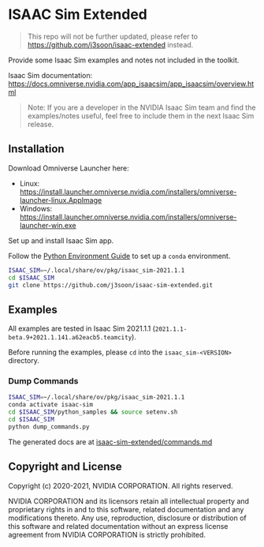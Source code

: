 # ISAAC Sim Extended

> This repo will not be further updated, please refer to <https://github.com/j3soon/isaac-extended> instead.

Provide some Isaac Sim examples and notes not included in the toolkit.

Isaac Sim documentation: https://docs.omniverse.nvidia.com/app_isaacsim/app_isaacsim/overview.html

> Note: If you are a developer in the NVIDIA Isaac Sim team and find the examples/notes useful, feel free to include them in the next Isaac Sim release.

## Installation

Download Omniverse Launcher here:
- Linux: https://install.launcher.omniverse.nvidia.com/installers/omniverse-launcher-linux.AppImage
- Windows: https://install.launcher.omniverse.nvidia.com/installers/omniverse-launcher-win.exe

Set up and install Isaac Sim app.

Follow the [Python Environment Guide](https://docs.omniverse.nvidia.com/app_isaacsim/app_isaacsim/python_environment.html) to set up a `conda` environment.

```sh
ISAAC_SIM=~/.local/share/ov/pkg/isaac_sim-2021.1.1
cd $ISAAC_SIM
git clone https://github.com/j3soon/isaac-sim-extended.git
```

## Examples

All examples are tested in Isaac Sim 2021.1.1 (`2021.1.1-beta.9+2021.1.141.a62eacb5.teamcity`).

Before running the examples, please `cd` into the `isaac_sim-<VERSION>` directory.

### Dump Commands

```sh
ISAAC_SIM=~/.local/share/ov/pkg/isaac_sim-2021.1.1
conda activate isaac-sim
cd $ISAAC_SIM/python_samples && source setenv.sh
cd $ISAAC_SIM
python dump_commands.py
```

The generated docs are at [isaac-sim-extended/commands.md](commands.md)

## Copyright and License

Copyright (c) 2020-2021, NVIDIA CORPORATION.  All rights reserved.

NVIDIA CORPORATION and its licensors retain all intellectual property
and proprietary rights in and to this software, related documentation
and any modifications thereto.  Any use, reproduction, disclosure or
distribution of this software and related documentation without an express
license agreement from NVIDIA CORPORATION is strictly prohibited.
